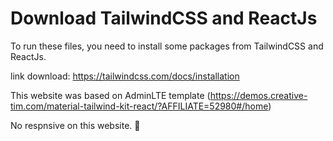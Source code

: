 # Download TailwindCSS and ReactJs

To run these files, you need to install some packages from TailwindCSS and ReactJs.

link download: https://tailwindcss.com/docs/installation

This website was based on AdminLTE template (https://demos.creative-tim.com/material-tailwind-kit-react/?AFFILIATE=52980#/home)

No respnsive on this website. 🥲 

